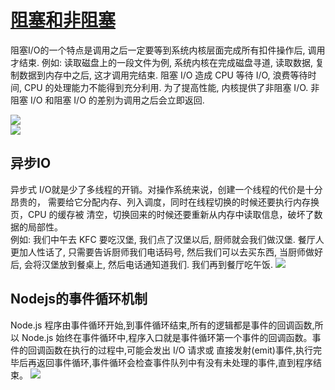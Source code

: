 # [阻塞和非阻塞]()  

阻塞I/O的一个特点是调用之后一定要等到系统内核层面完成所有扣件操作后, 调用才结束. 例如: 读取磁盘上的一段文件为例, 系统内核在完成磁盘寻道, 读取数据, 复制数据到内存中之后, 这才调用完结束. 阻塞 I/O 造成 CPU 等待 I/O, 浪费等待时间, CPU 的处理能力不能得到充分利用. 为了提高性能, 内核提供了非阻塞 I/O. 非阻塞 I/O 和阻塞 I/O 的差别为调用之后会立即返回.

![](http://nts.newbieol.com/static/k6/51.Node.js/class-002/images/io1.png)  
![](http://nts.newbieol.com/static/k6/51.Node.js/class-002/images/io2.png)

## 异步IO
异步式 I/O就是少了多线程的开销。对操作系统来说，创建一个线程的代价是十分昂贵的， 需要给它分配内存、列入调度，同时在线程切换的时候还要执行内存换页，CPU 的缓存被 清空，切换回来的时候还要重新从内存中读取信息，破坏了数据的局部性。  
例如: 我们中午去 KFC 要吃汉堡, 我们点了汉堡以后, 厨师就会我们做汉堡. 餐厅人更加人性话了, 只需要告诉厨师我们电话码号, 然后我们可以去买东西, 当厨师做好后, 会将汉堡放到餐桌上, 然后电话通知道我们. 我们再到餐厅吃午饭.
![](http://nts.newbieol.com/static/k6/51.Node.js/class-002/images/diff.png)
## Nodejs的事件循环机制
Node.js 程序由事件循环开始,到事件循环结束,所有的逻辑都是事件的回调函数,所以 Node.js 始终在事件循环中,程序入口就是事件循环第一个事件的回调函数。事件的回调函数在执行的过程中,可能会发出 I/O 请求或 直接发射(emit)事件,执行完毕后再返回事件循环,事件循环会检查事件队列中有没有未处理的事件,直到程序结束。
![](http://nts.newbieol.com/static/k6/51.Node.js/class-002/images/event.png)
